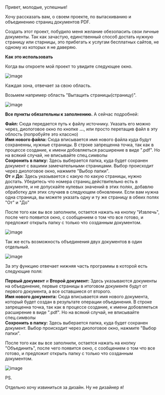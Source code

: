 Привет, молодые, успешные!<br>

Хочу рассказать вам, о своем проекте, по вытаскиванию и объединению страниц документов PDF.<br>

Создать этот проект, побудило меня желание обезопасить свои личные документы. 
Так как зачастую, единственный способ достать нужную страницу или старницы, это прибегать к услугам бесплатных сайтов, не одному из которых я не даверяю.<br>

<b>Как это использовать</b>

Когда вы откроете мой проект то увидите следующее окно.<br>

![image](https://github.com/user-attachments/assets/1d293834-7f35-497e-b519-38bf985c839c)

Каждая зона, отвечает за свою область.<br>

Возьмем например область "Вытащить страницы(страницу)".

![image](https://github.com/user-attachments/assets/7eb58893-e754-4cfe-b80b-b4ffe6f3ff4e)

<b>Все пункты обязательны к заполнению.</b> А сейчас подробней:

<b>Файл:</b> Сюда передается путь к файлу источнику. Указать его можно через, диологовое окно по кнопке <b>...</b>, или просто перетащив файл в эту облость (попробуйте это классно)<br>
<b>Имя нового файла:</b> Сюда вписывается имя нового файла куда будут сохраненны, нужные страницы. В строке запрещенна точка, так как в процессе создание, к имени добовляеться расширение в виде ".pdf". Но на всякий случай, не вписывайте спец.символы<br>
<b>Сохронить в папку:</b> Здесь выберается папка, куда будет сохранен документ с вашими замечательными страницами. Выбор происходит через диологовое окно, нажмите "Выбор папки".<br>
<b>От</b> и <b>До:</b> Здесь указывается с какую по какую страницы, нужно достать. Убедитесь что номера страниц действительно есть в документе, и не допускайте нулевых значений в этих полях, добавлю обработку для этих случаев в следующем обновлении. Если вам нужна одна страница, вы можете указать одну и ту же страницу в обеих полях "От" и "До"<br>

После того как вы все заполнили, остается нажать на кнопку "Извлечь", после чего появится окно, с сообщением о том что все готово, и предложит открыть папку с только что созданным документом.<br>

![image](https://github.com/user-attachments/assets/2ff1039b-88ea-4b64-a4d0-6a2e91696f5f)

Так же есть возможность объединения двух документов в один отдельный.<br>

![image](https://github.com/user-attachments/assets/c3f2e7a3-2a3a-4cee-a0ad-e2ef676c5dda)

За эту функцию отвечает нижняя часть программы в которой есть следующие поля:<br>

<b>Первый документ</b> и <b>Второй документ:</b> Здесь указываются документы на объединение, первые страницы в итоговом документе будут от первого документа, а все оставшиеся от второго.<br>
<b>Имя нового документа:</b> Сюда вписывается имя нового документа, который будет создан в результате операции объединения. В строке запрещенна точка, так как в процессе создание, к имени добовляеться расширение в виде ".pdf". Но на всякий случай, не вписывайте спец.символы<br>
<b>Сохронить в папку:</b> Здесь выберается папка, куда будет сохранен документ. Выбор происходит через диологовое окно, нажмите "Выбор папки".<br>

После того как вы все заполнили, остается нажать на кнопку "Объединить", после чего появится окно, с сообщением о том что все готово, и предложит открыть папку с только что созданным документом.<br>

![image](https://github.com/user-attachments/assets/33de2711-37f0-4d49-af2d-1532afbb83f2)

PS.<br>

Отдельно хочу извиниться за дизайн. Ну не дизайнер я!

